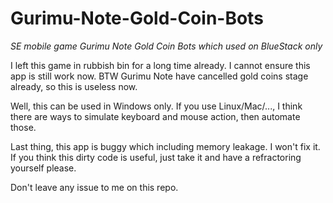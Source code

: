 # Gurimu-Note-Gold-Coin-Bots
_SE mobile game Gurimu Note Gold Coin Bots which used on BlueStack only_

I left this game in rubbish bin for a long time already. I cannot ensure this app is still work now. BTW Gurimu Note have cancelled gold coins stage already, so this is useless now.

Well, this can be used in Windows only. If you use Linux/Mac/..., I think there are ways to simulate keyboard and mouse action, then automate those.

Last thing, this app is buggy which including memory leakage. I won't fix it. If you think this dirty code is useful, just take it and have a refractoring yourself please.

Don't leave any issue to me on this repo.